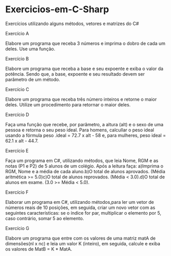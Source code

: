 # Exercicios-em-C-Sharp

Exercícios utilizando alguns métodos, vetores e matrizes do C#


Exercício A

Elabore um programa que receba 3 números e imprima o dobro de cada um deles. Use uma função.

Exercício B

Elabore um programa que receba a base e seu expoente e exiba o valor da potência. Sendo que, a base, expoente e seu resultado devem ser parâmetro de um método.

Exercício C

Elabore um programa que receba três número inteiros e retorne o maior deles. Utilize um procedimento para retornar o maior deles.

Exercício D

Faça uma função que recebe, por parâmetro, a altura (alt) e o sexo de uma pessoa e retorna o seu peso ideal. Para homens, calcullar o peso ideal usando a fórmula peso .ideal = 72.7 x alt - 58 e, para mulheres, peso ideal = 62.1 x alt - 44.7.

Exercício E

Faça um programa em C#, utilizando métodos, que leia Nome, RGM e as notas (P1 e P2) de 5 alunos de um colégio. Após a leitura faça: a)Imprima o RGM, Nome e a média de cada aluno.b)O total de alunos aprovados. (Média aritmética >= 5.0)c)O total de alunos reprovados. (Média < 3.0).d)O total de alunos em exame. (3.0 >= Média < 5.0).

Exercício F

Elaborar um programa em C#, utilizando métodos,para ler um vetor de números reais de 10 posições, em seguida, criar um novo vetor com as seguintes características: se o índice for par, multiplicar o elemento por 5, caso contrário, somar 5 ao elemento.

Exercício G

Elabore um programa que entre com os valores de uma matriz matA de dimensões(nl x nc) e leia um valor K (inteiro), em seguida, calcule e exiba os valores de MatB = K * MatA.
